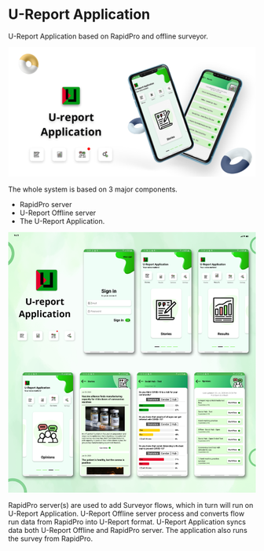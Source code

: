 # U-Report Application
U-Report Application based on RapidPro and offline surveyor.

![Thumbnail](thumbnail.png)

The whole system is based on 3 major components. 
* RapidPro server
* U-Report Offline server
* The U-Report Application. 

![Screenshot](screenshot.png)

RapidPro server(s) are used to add Surveyor flows, which in turn will run on U-Report Application. U-Report Offline server process and converts flow run data from RapidPro into U-Report format. U-Report Application syncs data both U-Report Offline and RapidPro server. The application also runs the survey from RapidPro.